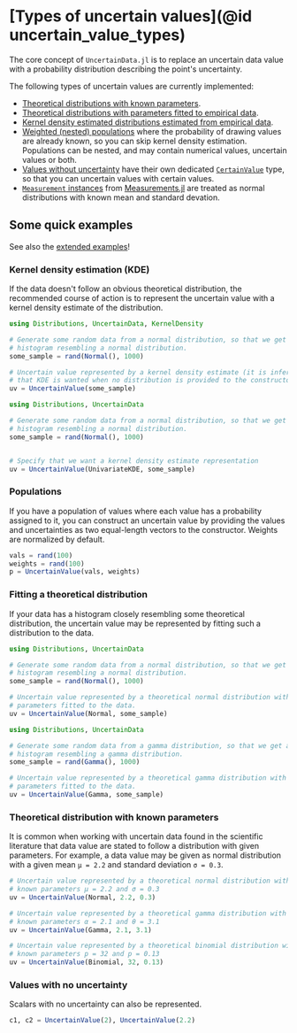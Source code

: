 # [Types of uncertain values](@id uncertain_value_types)

The core concept of `UncertainData.jl` is to replace an uncertain data value with a 
probability distribution describing the point's uncertainty.

The following types of uncertain values are currently implemented:

- [Theoretical distributions with known parameters](uncertainvalues_theoreticaldistributions.md).
- [Theoretical distributions with parameters fitted to empirical data](uncertainvalues_fitted.md).
- [Kernel density estimated distributions estimated from empirical data](uncertainvalues_kde.md).
- [Weighted (nested) populations](uncertainvalues_populations.md) where the probability of 
    drawing values are already known, so you can skip kernel density estimation. Populations can be 
    nested, and may contain numerical values, uncertain values or both.
- [Values without uncertainty](uncertainvalues_certainvalue.md) have their own dedicated 
    [`CertainValue`](@ref) type, so that you can uncertain values with certain values.
- [`Measurement` instances](uncertainvalues_Measurements.md) from [Measurements.jl](https://github.com/JuliaPhysics/Measurements.jl) are treated as normal distributions with known mean and standard devation.

## Some quick examples

See also the [extended examples](uncertainvalues_examples.md)!

### Kernel density estimation (KDE)

If the data doesn't follow an obvious theoretical distribution, the recommended
course of action is to represent the uncertain value with a kernel density
estimate of the distribution.

``` julia tab="Implicit KDE estimate"
using Distributions, UncertainData, KernelDensity

# Generate some random data from a normal distribution, so that we get a
# histogram resembling a normal distribution.
some_sample = rand(Normal(), 1000)

# Uncertain value represented by a kernel density estimate (it is inferred
# that KDE is wanted when no distribution is provided to the constructor).
uv = UncertainValue(some_sample)
```

``` julia tab="Explicit KDE estimate"
using Distributions, UncertainData

# Generate some random data from a normal distribution, so that we get a
# histogram resembling a normal distribution.
some_sample = rand(Normal(), 1000)


# Specify that we want a kernel density estimate representation
uv = UncertainValue(UnivariateKDE, some_sample)
```

### Populations

If you have a population of values where each value has a probability assigned to it, 
you can construct an uncertain value by providing the values and uncertainties as 
two equal-length vectors to the constructor. Weights are normalized by default.

```julia
vals = rand(100)
weights = rand(100)
p = UncertainValue(vals, weights)
```

### Fitting a theoretical distribution

If your data has a histogram closely resembling some theoretical distribution,
the uncertain value may be represented by fitting such a distribution to the data.

```julia
using Distributions, UncertainData

# Generate some random data from a normal distribution, so that we get a
# histogram resembling a normal distribution.
some_sample = rand(Normal(), 1000)

# Uncertain value represented by a theoretical normal distribution with
# parameters fitted to the data.
uv = UncertainValue(Normal, some_sample)
```

```julia
using Distributions, UncertainData

# Generate some random data from a gamma distribution, so that we get a
# histogram resembling a gamma distribution.
some_sample = rand(Gamma(), 1000)

# Uncertain value represented by a theoretical gamma distribution with
# parameters fitted to the data.
uv = UncertainValue(Gamma, some_sample)
```

### Theoretical distribution with known parameters

It is common when working with uncertain data found in the scientific
literature that data value are stated to follow a distribution with given
parameters. For example, a data value may be given as normal distribution with
a given mean `μ = 2.2` and standard deviation `σ = 0.3`.


```julia
# Uncertain value represented by a theoretical normal distribution with
# known parameters μ = 2.2 and σ = 0.3
uv = UncertainValue(Normal, 2.2, 0.3)
```

```julia
# Uncertain value represented by a theoretical gamma distribution with
# known parameters α = 2.1 and θ = 3.1
uv = UncertainValue(Gamma, 2.1, 3.1)
```

```julia
# Uncertain value represented by a theoretical binomial distribution with
# known parameters p = 32 and p = 0.13
uv = UncertainValue(Binomial, 32, 0.13)
```

### Values with no uncertainty 

Scalars with no uncertainty can also be represented. 

```julia
c1, c2 = UncertainValue(2), UncertainValue(2.2)
```
